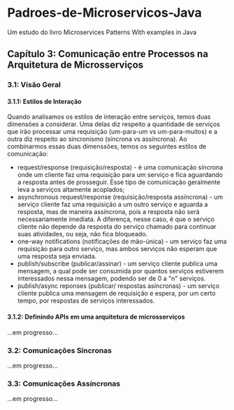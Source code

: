 # Padroes-de-Microservicos-Java
Um estudo do livro Microservices Patterns With examples in Java

## Capítulo 3: Comunicação entre Processos na Arquitetura de Microsserviços 

### 3.1: Visão Geral

#### 3.1.1: Estilos de Interação

Quando analisamos os estilos de interação entre serviços, temos duas dimensões a considerar. Uma delas diz respeito a quantidade de serviços que irão processar uma requisição (um-para-um vs um-para-muitos) e a  outra diz respeito ao sincronismo (síncrona vs assíncrona). Ao combinarmos essas duas dimenssões, temos os seguintes estilos de comunicação:

* request/response (requisição/resposta) - é uma comunicação síncrona onde um cliente faz uma requisição para um serviço e fica aguardando a resposta antes de prosseguir. Esse tipo de comunicação geralmente leva a serviços altamente acoplados;
* asynchronous request/response (requisição/resposta assíncrona) - um serviço cliente faz uma requisição a um outro serviço e aguarda a resposta, mas de maneira assíncrona, pois a resposta não será necessariamente imediata. A diferença, nesse caso, é que o serviço cliente não depende da resposta do serviço chamado para continuar suas atividades, ou seja, não fica bloqueado.
* one-way notifications (notificações de mão-única) - um serviço faz uma requisição para outro serviço, mas ambos serviços não esperam que uma resposta seja enviada.
* publish/subscribe (publicar/assinar) - um serviço cliente publica uma mensagem, a qual pode ser consumida por quantos serviços estiverem interessados nessa mensagem, podendo ser de 0 a "n" serviços.
* publish/async reponses (publicar/ respostas asíncronas) - um serviço cliente publica uma mensagem de requisição e espera, por um certo tempo, por respostas de serviços interessados.

#### 3.1.2: Definindo APIs em uma arquitetura de microsserviços

...em progresso...

### 3.2: Comunicações Síncronas

...em progresso...

### 3.3: Comunicações Assíncronas

...em progresso...
